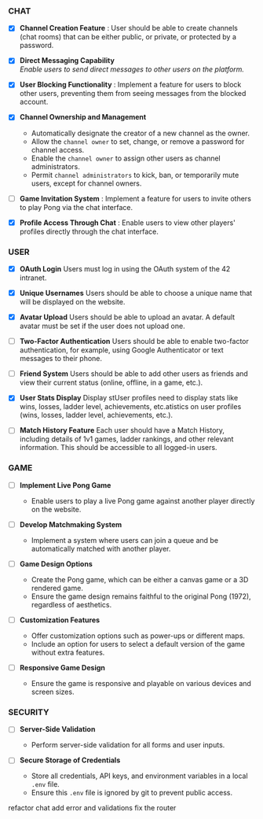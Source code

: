 ### CHAT

- [x] **Channel Creation Feature** :
      User should be able to create channels (chat rooms) that can be either public,
      or private, or protected by a password.

- [x] **Direct Messaging Capability**
      <br>_Enable users to send direct messages to other users on the platform._

- [x] **User Blocking Functionality**
      : Implement a feature for users to block other users, preventing them from seeing messages from the blocked account.

- [x] **Channel Ownership and Management**

  - Automatically designate the creator of a new channel as the owner.
  - Allow the `channel owner` to set, change, or remove a password for channel access.
  - Enable the `channel owner` to assign other users as channel administrators.
  - Permit `channel administrators` to kick, ban, or temporarily mute users, except for channel owners.

- [ ] **Game Invitation System**
      : Implement a feature for users to invite others to play Pong via the chat interface.

- [x] **Profile Access Through Chat**
      : Enable users to view other players' profiles directly through the chat interface.

### USER

- [x] **OAuth Login** Users must log in using the OAuth system of the 42 intranet.

- [x] **Unique Usernames** Users should be able to choose a unique name that will be displayed on the website.

- [x] **Avatar Upload** Users should be able to upload an avatar. A default avatar must be set if the user does not upload one.

- [ ] **Two-Factor Authentication** Users should be able to enable two-factor authentication, for example, using Google Authenticator or text messages to their phone.

- [ ] **Friend System** Users should be able to add other users as friends and view their current status (online, offline, in a game, etc.).

- [x] **User Stats Display** Display stUser profiles need to display stats like wins, losses, ladder level, achievements, etc.atistics on user profiles (wins, losses, ladder level, achievements, etc.).

- [ ] **Match History Feature** Each user should have a Match History, including details of 1v1 games, ladder rankings, and other relevant information. This should be accessible to all logged-in users​​.

### GAME

- [ ] **Implement Live Pong Game**

  - Enable users to play a live Pong game against another player directly on the website.

- [ ] **Develop Matchmaking System**

  - Implement a system where users can join a queue and be automatically matched with another player.

- [ ] **Game Design Options**

  - Create the Pong game, which can be either a canvas game or a 3D rendered game.
  - Ensure the game design remains faithful to the original Pong (1972), regardless of aesthetics.

- [ ] **Customization Features**

  - Offer customization options such as power-ups or different maps.
  - Include an option for users to select a default version of the game without extra features.

- [ ] **Responsive Game Design**
  - Ensure the game is responsive and playable on various devices and screen sizes.

### SECURITY

- [ ] **Server-Side Validation**

  - Perform server-side validation for all forms and user inputs.

- [ ] **Secure Storage of Credentials**
  - Store all credentials, API keys, and environment variables in a local `.env` file.
  - Ensure this `.env` file is ignored by git to prevent public access.

refactor chat
add error and validations
fix the router
